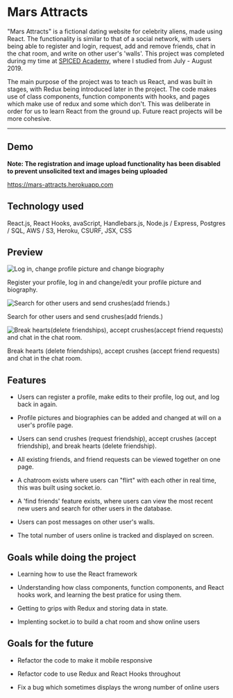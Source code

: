 # Mars Attracts

"Mars Attracts" is a fictional dating website for celebrity aliens, made using React. The functionality is similar to that of a social network, with users being able to register and login, request, add and remove friends, chat in the chat room, and write on other user's 'walls'. This project was completed during my time at [SPICED Academy](https://www.spiced.academy/program/full-stack-web-development/), where I studied from July - August 2019.

The main purpose of the project was to teach us React, and was built in stages, with Redux being introduced later in the project. The code makes use of class components, function components with hooks, and pages which make use of redux and some which don't. This was deliberate in order for us to learn React from the ground up. Future react projects will be more cohesive. 

---

## Demo

**Note: The registration and image upload functionality has been disabled to prevent unsolicited text and images being uploaded**

https://mars-attracts.herokuapp.com

## Technology used

React.js, React Hooks, avaScript, Handlebars.js, Node.js / Express, Postgres / SQL, AWS / S3, Heroku, CSURF, JSX, CSS

## Preview

![Log in, change profile picture and change biography](https://user-images.githubusercontent.com/45455994/66659381-aebb8680-ec43-11e9-8308-5c233cfbb080.gif)

Register your profile, log in and change/edit your profile picture and biography.

![Search for other users and send crushes(add friends.)](https://user-images.githubusercontent.com/45455994/66659529-f3472200-ec43-11e9-85fc-a7251d88e215.gif)

Search for other users and send crushes(add friends.)

![Break hearts(delete friendships), accept crushes(accept friend requests) and chat in the chat room.](https://user-images.githubusercontent.com/45455994/66659647-2f7a8280-ec44-11e9-8a2d-f12e34be560c.gif)

Break hearts (delete friendships), accept crushes (accept friend requests) and chat in the chat room.


## Features

-   Users can register a profile, make edits to their profile, log out, and log back in again.

-   Profile pictures and biographies can be added and changed at will on a user's profile page.

-   Users can send crushes (request friendship), accept crushes (accept friendship), and break hearts (delete friendship).

-   All existing friends, and friend requests can be viewed together on one page.

-   A chatroom exists where users can "flirt" with each other in real time, this was built using socket.io.

-   A 'find friends' feature exists, where users can view the most recent new users and search for other users in the database.

-   Users can post messages on other user's walls.

-   The total number of users online is tracked and displayed on screen.


## Goals while doing the project

-   Learning how to use the React framework

-   Understanding how class components, function components, and React hooks work, and learning the best pratice for using them.

-   Getting to grips with Redux and storing data in state.

-   Implenting socket.io to build a chat room and show online users


## Goals for the future

-   Refactor the code to make it mobile responsive

-   Refactor code to use Redux and React Hooks throughout

-   Fix a bug which sometimes displays the wrong number of online users